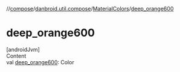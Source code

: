 //[compose](../../../index.md)/[danbroid.util.compose](../index.md)/[MaterialColors](index.md)/[deep_orange600](deep_orange600.md)



# deep_orange600  
[androidJvm]  
Content  
val [deep_orange600](deep_orange600.md): Color  



